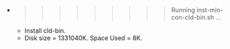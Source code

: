 * >>>>>>>>> Running inst-min-con-cld-bin.sh ...
  * Install cld-bin.
  * Disk size = 1331040K. Space Used = 8K.
